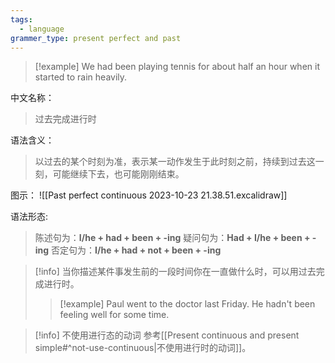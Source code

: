 ```yaml
---
tags:
  - language
grammer_type: present perfect and past
---
```

> [!example]
> We had been playing tennis for about half an hour when it started to rain heavily.

中文名称：
> 过去完成进行时

语法含义：
> 以过去的某个时刻为准，表示某一动作发生于此时刻之前，持续到过去这一刻，可能继续下去，也可能刚刚结束。

图示：
![[Past perfect continuous 2023-10-23 21.38.51.excalidraw]]

语法形态:
> 陈述句为：**I/he + had + been + -ing**
> 疑问句为：**Had + I/he + been + -ing**
> 否定句为：**I/he + had + not + been + -ing**

> [!info]
> 当你描述某件事发生前的一段时间你在一直做什么时，可以用过去完成进行时。
> > [!example]
> > Paul went to the doctor last Friday. He hadn't been feeling well for some time.

> [!info] 不使用进行态的动词
> 参考[[Present continuous and present simple#^not-use-continuous|不使用进行时的动词]]。